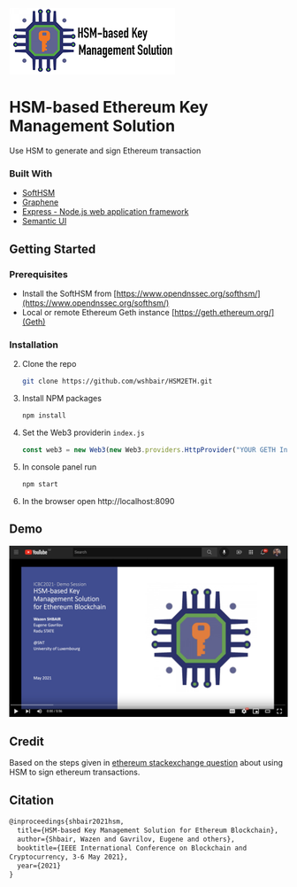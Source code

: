 ![hsm2eth logo](logo.png)
# HSM-based Ethereum Key Management Solution
Use HSM to generate and sign Ethereum transaction

### Built With

* [SoftHSM](https://github.com/opendnssec/SoftHSMv2)
* [Graphene](https://github.com/PeculiarVentures/graphene)
* [Express - Node.js web application framework](https://expressjs.com)
* [Semantic UI](https://semantic-ui.com/)

<!-- GETTING STARTED -->
## Getting Started

### Prerequisites
* Install the SoftHSM from [https://www.opendnssec.org/softhsm/](https://www.opendnssec.org/softhsm/)
* Local or remote Ethereum Geth instance [https://geth.ethereum.org/](Geth)
  
### Installation

2. Clone the repo
   ```sh
   git clone https://github.com/wshbair/HSM2ETH.git
   ```
3. Install NPM packages
   ```sh
   npm install
   ```
4. Set the Web3 providerin `index.js`
   ```js
   const web3 = new Web3(new Web3.providers.HttpProvider("YOUR GETH Instance"));

   ```
   
5. In console panel run 
   ```sh
   npm start
   ```

6. In the browser open http://localhost:8090

## Demo
[![IMAGE ALT TEXT HERE](demo.png)](https://www.youtube.com/watch?v=R0_-ZKoEGn8)
 
## Credit 
Based on the steps given in [ethereum stackexchange question](https://ethereum.stackexchange.com/questions/73192/using-aws-cloudhsm-to-sign-transactions) about using HSM to sign ethereum transactions.

## Citation 
````
@inproceedings{shbair2021hsm,
  title={HSM-based Key Management Solution for Ethereum Blockchain},
  author={Shbair, Wazen and Gavrilov, Eugene and others},
  booktitle={IEEE International Conference on Blockchain and Cryptocurrency, 3-6 May 2021},
  year={2021}
}
````
